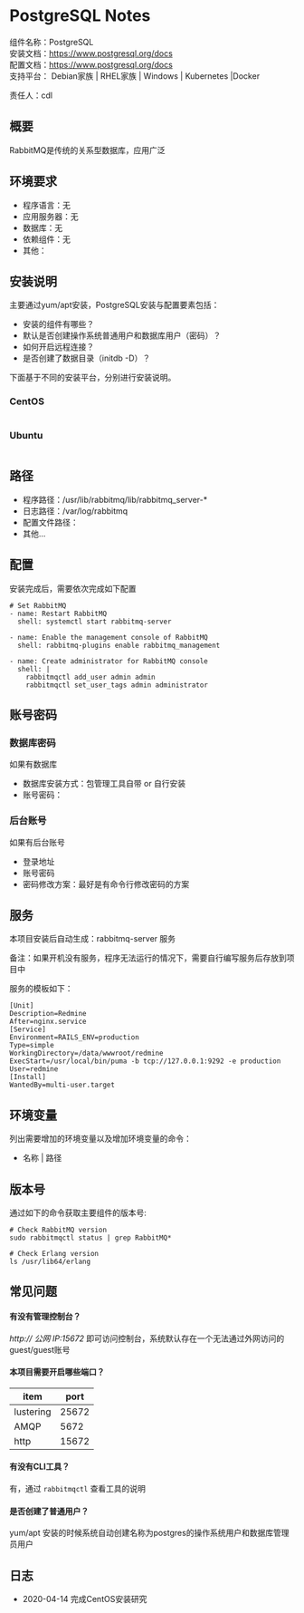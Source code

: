 # PostgreSQL Notes

组件名称：PostgreSQL  
安装文档：https://www.postgresql.org/docs  
配置文档：https://www.postgresql.org/docs  
支持平台： Debian家族 | RHEL家族 | Windows | Kubernetes |Docker  

责任人：cdl

## 概要

RabbitMQ是传统的关系型数据库，应用广泛

## 环境要求

* 程序语言：无
* 应用服务器：无
* 数据库：无
* 依赖组件：无
* 其他：

## 安装说明

主要通过yum/apt安装，PostgreSQL安装与配置要素包括：

* 安装的组件有哪些？
* 默认是否创建操作系统普通用户和数据库用户（密码）？
* 如何开启远程连接？
* 是否创建了数据目录（initdb -D）？

下面基于不同的安装平台，分别进行安装说明。

### CentOS

```shell

```

### Ubuntu

```shell

```

## 路径

* 程序路径：/usr/lib/rabbitmq/lib/rabbitmq_server-*
* 日志路径：/var/log/rabbitmq  
* 配置文件路径：  
* 其他...

## 配置

安装完成后，需要依次完成如下配置

```shell
# Set RabbitMQ
- name: Restart RabbitMQ
  shell: systemctl start rabbitmq-server

- name: Enable the management console of RabbitMQ
  shell: rabbitmq-plugins enable rabbitmq_management

- name: Create administrator for RabbitMQ console
  shell: |
    rabbitmqctl add_user admin admin
    rabbitmqctl set_user_tags admin administrator
```

## 账号密码

### 数据库密码

如果有数据库

* 数据库安装方式：包管理工具自带 or 自行安装
* 账号密码：

### 后台账号

如果有后台账号

* 登录地址
* 账号密码
* 密码修改方案：最好是有命令行修改密码的方案


## 服务

本项目安装后自动生成：rabbitmq-server 服务

备注：如果开机没有服务，程序无法运行的情况下，需要自行编写服务后存放到项目中

服务的模板如下：

```
[Unit]
Description=Redmine
After=nginx.service
[Service]
Environment=RAILS_ENV=production
Type=simple
WorkingDirectory=/data/wwwroot/redmine
ExecStart=/usr/local/bin/puma -b tcp://127.0.0.1:9292 -e production 
User=redmine
[Install]
WantedBy=multi-user.target
```

## 环境变量

列出需要增加的环境变量以及增加环境变量的命令：

* 名称 | 路径

## 版本号

通过如下的命令获取主要组件的版本号: 

```
# Check RabbitMQ version
sudo rabbitmqctl status | grep RabbitMQ*

# Check Erlang version
ls /usr/lib64/erlang
```

## 常见问题

#### 有没有管理控制台？

*http:// 公网 IP:15672* 即可访问控制台，系统默认存在一个无法通过外网访问的guest/guest账号

#### 本项目需要开启哪些端口？

| item      | port  |
| --------- | ----- |
| lustering | 25672 |
| AMQP      | 5672  |
| http      | 15672 |

#### 有没有CLI工具？

有，通过 `rabbitmqctl` 查看工具的说明

#### 是否创建了普通用户？

yum/apt 安装的时候系统自动创建名称为postgres的操作系统用户和数据库管理员用户

## 日志

* 2020-04-14 完成CentOS安装研究
